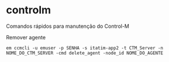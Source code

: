 # controlm
Comandos rápidos para manutenção do Control-M


Remover agente
```
em ccmcli -u emuser -p SENHA -s itatim-app2 -t CTM_Server -n NOME_DO_CTM_SERVER -cmd delete_agent -node_id NOME_DO_AGENTE
````
